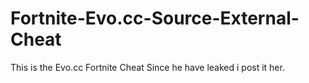 # Fortnite-Evo.cc-Source-External-Cheat
This is the Evo.cc Fortnite Cheat Since he have leaked i post it her.















